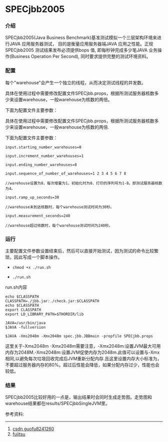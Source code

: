 # SPECjbb2005

### 介绍
SPECjbb2005(Java Business Benchmark)基准测试模拟一个三层架构环境来进行JAVA 应用服务器测试， 目的是衡量应用服务器端JAVA 应用之性能。正规SPECjbb2005 测试结果发布必须提供bops 值, 即每秒钟完成多少笔JAVA 业务操作(Business Operation Per Second), 同时要求提供完整的测试环境资料。

### 配置
每个"warehouse"会产生一个独立的线程，从而决定测试线程的并发数。

具体在使用过程中需要修改配置文件SPECjbb.props，根据所测试服务器核数多少来设置warehouse，一般warehouse为核数的两倍。

下面为配置文件主要参数：

具体在使用过程中需要修改配置文件SPECjbb.props，根据所测试服务器核数多少来设置warehouse，一般warehouse为核数的两倍.

下面为配置文件主要参数：



    input.starting_number_warehouses=0

    input.increment_number_warehouses=1

    input.ending_number_warehouses=8

    input.sequence_of_number_of_warehouses=1 2 3 4 5 6 7 8

    //warehouse设置为8，每次增量为1，初始化时为0，打印的序列号为1-8。即测试服务器核数为4。

    input.ramp_up_seconds=30

    //warehouse未到达核数时，每个warehouse测试时间为30秒。

    input.measurement_seconds=240

    //warehouse超过核数时，每个warehouse测试时间为240秒。
### 运行
主要配置文件参数设置结束后，然后可以直接开始测试，因为测试的命令比较繁琐，因此写成一个脚本操作。

- `chmod +x ./run.sh`

- `./run.sh`

run.sh内容

```shell
echo $CLASSPATH
CLASSPATH=./jbb.jar:./check.jar:$CLASSPATH
echo $CLASSPATH
export CLASSPATH
export LD_LIBRARY_PATH=$THORDIR/lib

JAVA=/usr/bin/java
$JAVA -fullversion

$JAVA -Xms2048m -Xmx2048m spec.jbb.JBBmain -propfile SPECjbb.props
```

这里关于-Xms2048m -Xmx2048m需要注意，-Xmx2048m:设置JVM最大可用内存为2048M.-Xms2048m:设置JVM促使内存为2048m.此值可以设置与-Xmx相同,以避免每次垃圾回收完成后JVM重新分配内存.且这里设置内存大小标准为，不要超过服务器内存的80%。超过后性能会降低，如果分配内存过少，性能也会较低。

### 结果
 SPECjbb2005比较好用的一点是，输出结果时会同时生成走势图。走势图和warehouse结果都在results/SPECjbbSingleJVM里。


参考资料:

---
1. [csdn guofu8241260](http://blog.csdn.net/guofu8241260/article/details/9232747)
2. [fujitsu](https://sp.ts.fujitsu.com/dmsp/Publications/public/Benchmark_Overview_SPECjbb2005.pdf)
